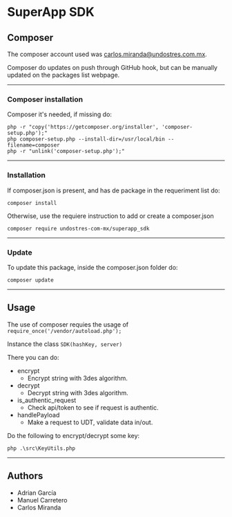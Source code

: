 # SuperApp SDK

## Composer

The composer account used was carlos.miranda@undostres.com.mx.

Composer do updates on push through GitHub hook, but can be manually updated on the packages list webpage.

---

### Composer installation

Composer it's needed, if missing do:

```
php -r "copy('https://getcomposer.org/installer', 'composer-setup.php');"
php composer-setup.php --install-dir=/usr/local/bin --filename=composer
php -r "unlink('composer-setup.php');"
```

---

### Installation

If composer.json is present, and has de package in the requeriment list do:

```
composer install
``` 

Otherwise, use the requiere instruction to add or create a composer.json

```
composer require undostres-com-mx/superapp_sdk
```

---

### Update

To update this package, inside the composer.json folder do:

```
composer update
``` 

---

## Usage

The use of composer requies the usage of `require_once('/vendor/autoload.php');`

Instance the class `SDK(hashKey, server)`

There you can do:

- encrypt
    - Encrypt string with 3des algorithm.
- decrypt
    - Decrypt string with 3des algorithm.
- is_authentic_request
    - Check api/token to see if request is authentic.
- handlePayload
    - Make a request to UDT, validate data in/out.

Do the following to encrypt/decrypt some key:

```
php .\src\KeyUtils.php
``` 

---

## Authors

- Adrian García
- Manuel Carretero
- Carlos Miranda
